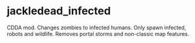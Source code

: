 # jackledead_infected
 CDDA mod. Changes zombies to infected humans. Only spawn infected, robots and wildlife. Removes portal storms and non-classic map features.
